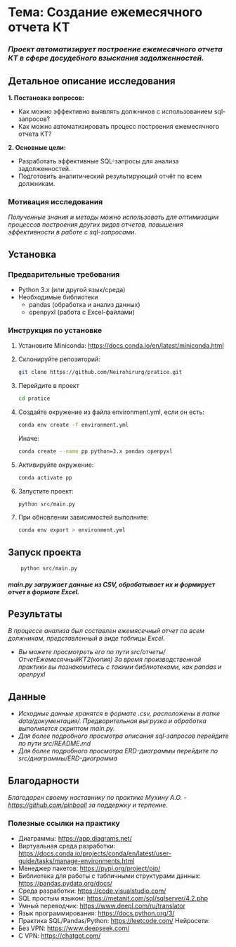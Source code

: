 # **Тема: Создание ежемесячного отчета КТ**

### *Проект автоматизирует построение ежемесячного отчета КТ в сфере досудебного взыскания задолженностей.*

## **Детальное описание исследования**  

**1. Постановка вопросов:**  
- Как можно эффективно выявлять должников с использованием sql-запросов?   
- Как можно автоматизировать процесс построения ежемесячного отчета КТ?
  
**2. Основные цели:**  
- Разработать эффективные SQL-запросы для анализа задолженностей.  
- Подготовить аналитический результирующий отчёт по всем должникам.  

### **Мотивация исследования**  

*Полученные знания и методы можно использовать для оптимизации процессов построения других видов отчетов, повышения эффективности в работе с sql-запросами.*

## Установка

### Предварительные требования

- Python 3.x (или другой язык/среда)
- Необходимые библиотеки
    - pandas (обработка и анализ данных)
    - openpyxl (работа с Excel-файлами)

### Инструкция по установке

1. Установите Miniconda: https://docs.conda.io/en/latest/miniconda.html
2. Склонируйте репозиторий:
   
    ```bash
    git clone https://github.com/Neirohirurg/pratice.git

3. Перейдите в проект
   
   ```bash
   cd pratice
   
4. Создайте окружение из файла environment.yml, если он есть:
   
   ```bash
   conda env create -f environment.yml
   ```
   
   Иначе:
   
   ```bash   
   conda create --name pp python=3.x pandas openpyxl
   
5. Активируйте окружение:
   
   ```bash
   conda activate pp
   
6. Запустите проект: 
   ```bash
   python src/main.py
   
7. При обновлении зависимостей выполните:
 
   ```bash
   conda env export > environment.yml
   
## Запуск проекта

```bash
    python src/main.py
```   
#### *main.py загружает данные из CSV, обрабатывает их и формирует отчет в формате Excel.*

## Результаты

*В процессе анализа был составлен ежемясечный отчет по всем должникам, представленный в виде таблицы Excel.*
  - *Вы можете просмотреть его по пути src/отчеты/ОтчетЕжемесячныйКТ2(копия)*
*За время производственной практики вы познакомитесь с такими библиотеками, как pandas и openpyxl*

## Данные

  - *Исходные данные хранятся в формате .csv, расположены в папке data/документация/. Предварительная выгрузка и обработка выполняется скриптом main.py.*
  - *Для более подробного просмотра описания sql-запросов перейдите по пути src/README.md*
  - *Для более подробного просмотра ERD-диаграммы перейдите по src/диаграммы/ERD-диаграмма*
## Благодарности

*Благодарен своему наставнику по практике Мухину А.О. - https://github.com/pinbooll за поддержку и терпение.*

### Полезные ссылки на практику

- Диаграммы: https://app.diagrams.net/
- Виртуальная среда разработки: https://docs.conda.io/projects/conda/en/latest/user-guide/tasks/manage-environments.html
- Менеджер пакетов: https://pypi.org/project/pip/
- Библиотека для работы с табличными структурами данных: https://pandas.pydata.org/docs/
- Среда разработки: https://code.visualstudio.com/
- SQL простым языком: https://metanit.com/sql/sqlserver/4.2.php
- Умный переводчик: https://www.deepl.com/ru/translator
- Язык программирования: https://docs.python.org/3/
- Практика SQL/Pandas/Python: https://leetcode.com/
Нейросети:
- Без VPN: https://www.deepseek.com/
- С VPN: https://chatgpt.com/


